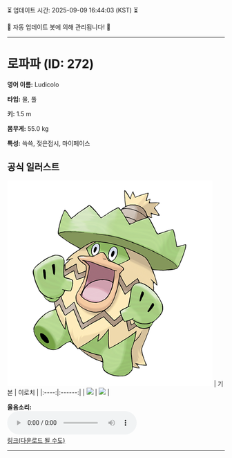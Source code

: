 
⏳ 업데이트 시간: 2025-09-09 16:44:03 (KST) ⏳

🤖 자동 업데이트 봇에 의해 관리됩니다! 🤖

---

# 로파파 (ID: 272)
**영어 이름:** Ludicolo

**타입:** 물, 풀

**키:** 1.5 m

**몸무게:** 55.0 kg

**특성:** 쓱쓱, 젖은접시, 마이페이스

## 공식 일러스트
![](https://raw.githubusercontent.com/PokeAPI/sprites/master/sprites/pokemon/other/official-artwork/272.png)
| 기본 | 이로치 |
|:----:|:------:|
| <img src="http://play.pokemonshowdown.com/sprites/ani/ludicolo.gif" width="200"> | <img src="http://play.pokemonshowdown.com/sprites/ani-shiny/ludicolo.gif" width="200"> |

**울음소리:**<br><audio controls src="https://raw.githubusercontent.com/PokeAPI/cries/main/cries/pokemon/latest/272.ogg"></audio><br> [링크(다운로드 될 수도)](https://raw.githubusercontent.com/PokeAPI/cries/main/cries/pokemon/latest/272.ogg)


---
